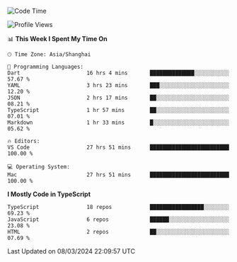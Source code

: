 <!--START_SECTION:waka-->
![Code Time](http://img.shields.io/badge/Code%20Time-5%2C849%20hrs%202%20mins-blue)

![Profile Views](http://img.shields.io/badge/Profile%20Views-0-blue)

📊 **This Week I Spent My Time On** 

```text
🕑︎ Time Zone: Asia/Shanghai

💬 Programming Languages: 
Dart                     16 hrs 4 mins       ██████████████░░░░░░░░░░░   57.67 % 
YAML                     3 hrs 23 mins       ███░░░░░░░░░░░░░░░░░░░░░░   12.20 % 
JSON                     2 hrs 17 mins       ██░░░░░░░░░░░░░░░░░░░░░░░   08.21 % 
TypeScript               1 hr 57 mins        ██░░░░░░░░░░░░░░░░░░░░░░░   07.01 % 
Markdown                 1 hr 33 mins        █░░░░░░░░░░░░░░░░░░░░░░░░   05.62 % 

🔥 Editors: 
VS Code                  27 hrs 51 mins      █████████████████████████   100.00 % 

💻 Operating System: 
Mac                      27 hrs 51 mins      █████████████████████████   100.00 % 
```

**I Mostly Code in TypeScript** 

```text
TypeScript               18 repos            █████████████████░░░░░░░░   69.23 % 
JavaScript               6 repos             ██████░░░░░░░░░░░░░░░░░░░   23.08 % 
HTML                     2 repos             ██░░░░░░░░░░░░░░░░░░░░░░░   07.69 % 
```




 Last Updated on 08/03/2024 22:09:57 UTC
<!--END_SECTION:waka-->
